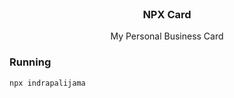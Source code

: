 <br />
<p align="center">
  <h3 align="center">NPX Card</h3>
  <p align="center">
    My Personal Business Card 
    <br />
  </p>
</p>




### Running

```bash
npx indrapalijama
```

